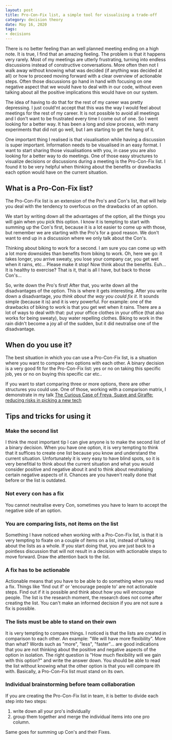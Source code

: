 ```yaml
---
layout: post
title: Pro-Con-Fix list, a simple tool for visualising a trade-off
category: decision theory
date: May 16, 2020
tags:
- decisions
---
```


There is no better feeling than an well planned meeting ending on a high note. It is true, I find that an amazing feeling. The problem is that it happens very rarely. Most of my meetings are utterly frustrating, turning into endless discussions instead of constructive conversations. More often then not I walk away without knowing what was decided (if anything was decided at all) or how to proceed moving forward with a clear overview of actionable steps. Often those discussions go hand in hand with focusing on one negative aspect that we would have to deal with in our code, without even talking about all the positive implications this would have on our system. 

The idea of having to do that for the rest of my career was pretty depressing. I just could'nt accept that this was the way I would feel about meetings for the rest of my career. It is not possible to avoid all meetings and I don't want to be frustrated every time I come out of one. So I went looking for a better way. It has been a long and slow process, with many experiments that did not go well, but I am starting to get the hang of it.

<!--more-->

One important thing I realised is that visualisation while having a discussion is super important. Information needs to be visualised in an easy format. I want to start sharing those visualisations with you, in case you are also looking for a better way to do meetings. One of those easy structures to visualize decisions or discussions during a meeting is the Pro-Con-Fix list. I found it to be very helpful when thinking about the benefits or drawbacks each option would have on the current situation.


## What is a Pro-Con-Fix list?

The Pro-Con-Fix list is an extension of the Pro's and Con's list, that will help you deal with the tendency to overfocus on the drawbacks of an option.

We start by writing down all the advantages of the option, all the things you will gain when you pick this option. I know it is tempting to start with summing up the Con's first, because it is a lot easier to come up with those, but remember we are starting with the Pro's for a good reason. We don't want to end up in a discussion where we only talk about the Con's.

Thinking about biking to work for a second. I am sure you can come up with a lot more downsides than benefits from biking to work. Oh, here we go: it takes longer, you arrive sweaty, you lose your company car, you get wet when it rains, etc... Please make it stop! 
Now think about the benefits. Euh... It is healthy to exercise? That is it, that is all I have, but back to those Con's...

So, write down the Pro's first! After that, you write down all the disadvantages of the option. This is where it gets interesting. After you write down a disadvantage, *you think about the way you could fix it*. It sounds simple (because it is) and it is very powerful. For example: one of the drawbacks of biking to work is that you get wet when it rains. There are a lot of ways to deal with that: put your office clothes in your office (that also works for being sweaty), buy water repelling clothes. Biking to work in the rain didn't become a joy all of the sudden, but it did neutralise one of the disadvantage.

## When do you use it?

The best situation in which you can use a Pro-Con-Fix list, is a situation where you want to compare two options with each other.
A binary decision is a very good fit for the Pro-Con-Fix list: yes or no on taking this specific job, yes or no on buying this specific car etc..

If you want to start comparing three or more options, there are other structures you could use. One of those, working with a comparison matrix, I demonstrate in my talk [The Curious Case of Freya, Suave and Giraffe: reducing risks in picking a new tech](https://www.youtube.com/watch?v=5uKR3Py6ejo)

## Tips and tricks for using it

### Make the second list

I think the most important tip I can give anyone is to make the second list of a binary decision.
When you have one option, it is very tempting to think that it suffices to create one list because you know and understand the current situation. Unfortunately it is very easy to have blind spots, so it is very benefitial to think about the current situation and what you would consider positive and negative about it and to think about neutralising certain negative aspects of it. Chances are you haven't really done that before or the list is outdated.

### Not every con has a fix

You cannot neutralise every Con, sometimes you have to learn to accept the negative side of an option.

### You are comparing lists, not items on the list

Something I have noticed when working with a Pro-Con-Fix list, is that it is very tempting to fixate on a couple of items on a list, instead of talking about the lists as a whole. If you start doing that, you are just back to a pointless discussion that will not result in a decision with actionable steps to move forward. Draw the attention back to the list.

### A fix has to be actionable

Actionable means that you have to be able to do something when you read a fix. Things like 'find out if' or 'encourage people to' are not actionable steps. Find out if it is possible and think about how you will encourage people. The list is the research moment, the research does not come after creating the list. You can't make an informed decision if you are not sure a fix is possible.


### The lists must be able to stand on their own

It is very tempting to compare things.  I noticed is that the lists are created in comparison to each other. An example: "We will have more flexibility". More than what?
Words such as "more", "less", "faster"... are good indications that you are not thinking about the positive and negative aspects of the option in isolation. The right question is "How much flexibility will we gain with this option?" and write the answer down. You should be able to read the list without knowing what the other option is that you will compare ith with. Basically, a Pro-Con-Fix list must stand on its own.

### Individual brainstorming before team collaboration

If you are creating the Pro-Con-Fix list in team, it is better to divide each step into two steps:
1. write down all your pro's individually
2. group them together and merge the individual items into one pro column.

Same goes for summing up Con's and their Fixes.